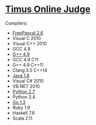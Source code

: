 # [Timus Online Judge](http://acm.timus.ru/)

Compilers:

- [FreePascal 2.6](pascal.md)
- Visual C 2010
- Visual C++ 2010
- GCC 4.9
- [G++ 4.9](c++.md)
- GCC 4.9 C11
- G++ 4.9 C++11
- Clang 3.5 C++14
- [Java 1.8](java.md)
- Visual C# 2010
- VB.NET 2010
- [Python 2.7](python.md)
- Python 3.4
- [Go 1.3](golang.md)
- Ruby 1.9
- Haskell 7.6
- Scala 2.11
